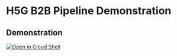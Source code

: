 #  H5G B2B Pipeline Demonstration

## Demonstration

[![Open in Cloud Shell](http://www.gstatic.com/cloudssh/images/open-btn.svg)](https://console.cloud.google.com/cloudshell/editor?cloudshell_image=gcr.io/graphite-cloud-shell-images/terraform:latest&cloudshell_git_repo=https://github.com/BarefootCoders/h5g-b2b-pipeline-demo&cloudshell_tutorial=CLOUDSHELL_TUTORIAL.md)
